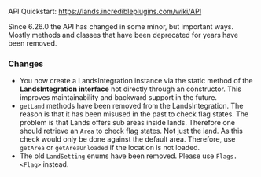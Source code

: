 API Quickstart: https://lands.incredibleplugins.com/wiki/API

Since 6.26.0 the API has changed in some minor, but important ways.
Mostly methods and classes that have been deprecated for years have been removed.

### Changes
* You now create a LandsIntegration instance via the static method of the **LandsIntegration interface** not directly through an constructor. This improves maintainability and backward support in the future.
* ``getLand`` methods have been removed from the LandsIntegration. The reason is that it has been misused in the past to check flag states. The problem is that Lands offers sub areas inside lands. Therefore one should retrieve an `Area` to check flag states. Not just the land. As this check would only be done against the default area. Therefore, use ``getArea`` or ``getAreaUnloaded`` if the location is not loaded.
* The old ``LandSetting`` enums have been removed. Please use ``Flags.<Flag>`` instead.

